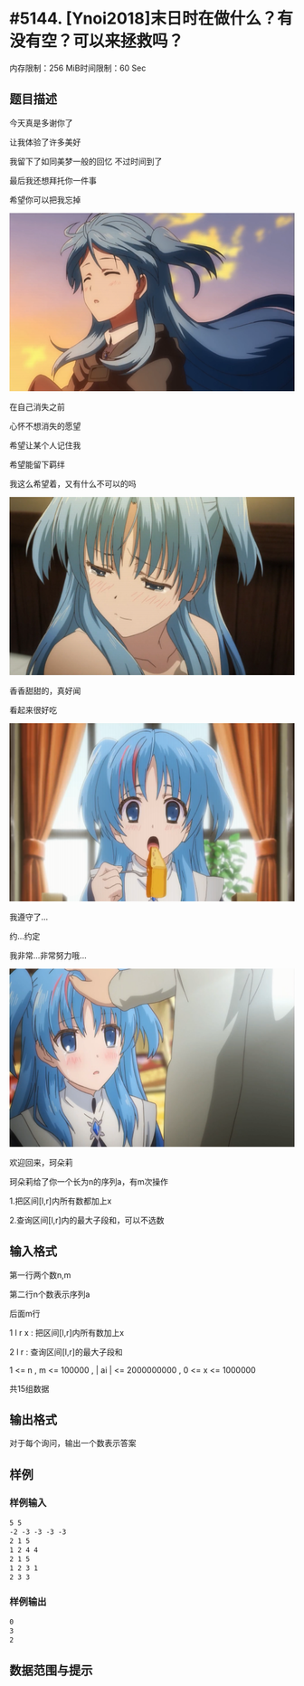 # #5144. [Ynoi2018]末日时在做什么？有没有空？可以来拯救吗？

内存限制：256 MiB时间限制：60 Sec

## 题目描述

今天真是多谢你了

让我体验了许多美好

我留下了如同美梦一般的回忆 不过时间到了

最后我还想拜托你一件事

希望你可以把我忘掉

 ![](upload/201801/1(4).png)

在自己消失之前

心怀不想消失的愿望

希望让某个人记住我

希望能留下羁绊

我这么希望着，又有什么不可以的吗

 ![](upload/201801/2(3).png)

香香甜甜的，真好闻

看起来很好吃

 ![](upload/201801/3(4).png)

我遵守了...

约...约定

我非常...非常努力哦...

 ![](upload/201801/4(3).png)

欢迎回来，珂朵莉

珂朵莉给了你一个长为n的序列a，有m次操作

1.把区间[l,r]内所有数都加上x

2.查询区间[l,r]内的最大子段和，可以不选数

## 输入格式

第一行两个数n,m

第二行n个数表示序列a

后面m行

1 l r x : 把区间[l,r]内所有数加上x

2 l r : 查询区间[l,r]的最大子段和

1 <= n , m <= 100000 , | ai | <= 2000000000 , 0 <= x <= 1000000

共15组数据

## 输出格式

对于每个询问，输出一个数表示答案

## 样例

### 样例输入

    
    5 5
    -2 -3 -3 -3 -3
    2 1 5
    1 2 4 4
    2 1 5
    1 2 3 1
    2 3 3
    

### 样例输出

    
    0
    3
    2
    

## 数据范围与提示
